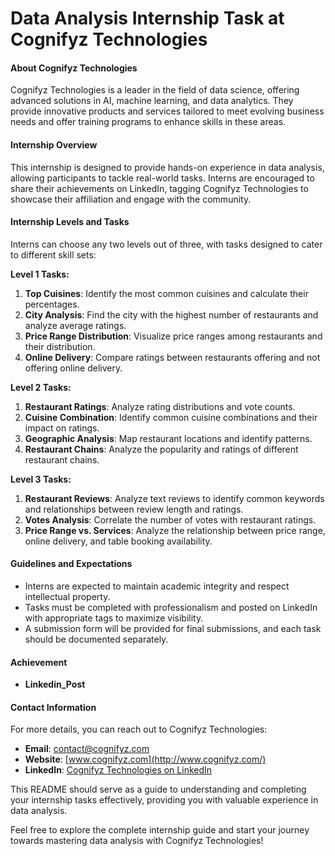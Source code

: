 # Data Analysis Internship Task at Cognifyz Technologies


#### **About Cognifyz Technologies**
Cognifyz Technologies is a leader in the field of data science, offering advanced solutions in AI, machine learning, and data analytics. They provide innovative products and services tailored to meet evolving business needs and offer training programs to enhance skills in these areas.

#### **Internship Overview**
This internship is designed to provide hands-on experience in data analysis, allowing participants to tackle real-world tasks. Interns are encouraged to share their achievements on LinkedIn, tagging Cognifyz Technologies to showcase their affiliation and engage with the community.

#### **Internship Levels and Tasks**
Interns can choose any two levels out of three, with tasks designed to cater to different skill sets:

**Level 1 Tasks:**
1. **Top Cuisines**: Identify the most common cuisines and calculate their percentages.
2. **City Analysis**: Find the city with the highest number of restaurants and analyze average ratings.
3. **Price Range Distribution**: Visualize price ranges among restaurants and their distribution.
4. **Online Delivery**: Compare ratings between restaurants offering and not offering online delivery.

**Level 2 Tasks:**
1. **Restaurant Ratings**: Analyze rating distributions and vote counts.
2. **Cuisine Combination**: Identify common cuisine combinations and their impact on ratings.
3. **Geographic Analysis**: Map restaurant locations and identify patterns.
4. **Restaurant Chains**: Analyze the popularity and ratings of different restaurant chains.

**Level 3 Tasks:**
1. **Restaurant Reviews**: Analyze text reviews to identify common keywords and relationships between review length and ratings.
2. **Votes Analysis**: Correlate the number of votes with restaurant ratings.
3. **Price Range vs. Services**: Analyze the relationship between price range, online delivery, and table booking availability.

#### **Guidelines and Expectations**
- Interns are expected to maintain academic integrity and respect intellectual property.
- Tasks must be completed with professionalism and posted on LinkedIn with appropriate tags to maximize visibility.
- A submission form will be provided for final submissions, and each task should be documented separately.

#### **Achievement**
- **Linkedin_Post**

#### **Contact Information**
For more details, you can reach out to Cognifyz Technologies:
- **Email**: contact@cognifyz.com
- **Website**: [www.cognifyz.com](http://www.cognifyz.com/)
- **LinkedIn**: [Cognifyz Technologies on LinkedIn](https://www.linkedin.com/company/cognifyz-technologies)

This README should serve as a guide to understanding and completing your internship tasks effectively, providing you with valuable experience in data analysis.

Feel free to explore the complete internship guide and start your journey towards mastering data analysis with Cognifyz Technologies!
